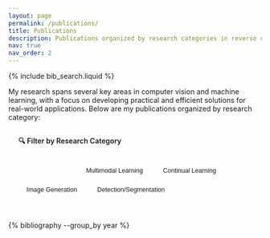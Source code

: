 ```yaml
---
layout: page
permalink: /publications/
title: Publications
description: Publications organized by research categories in reverse chronological order.
nav: true
nav_order: 2
---
```


<!-- _pages/publications.md -->

<!-- Enhanced Bibsearch Feature -->
{% include bib_search.liquid %}

<div class="publications">

<p>My research spans several key areas in computer vision and machine learning, with a focus on developing practical and efficient solutions for real-world applications. Below are my publications organized by research category:</p>

<!-- Category Filter Expansion for All Publications -->
<div class="category-expansion">
  <div class="category-expansion-header" onclick="togglePublicationsCategoryExpansion()">
    <span>🔍 Filter by Research Category</span>
    <i class="fas fa-chevron-down" id="publications-category-chevron" style="transform: rotate(180deg);"></i>
  </div>
  <div class="category-expansion-content expanded" id="publications-category-expansion-content">
    <div class="category-buttons-container">
      <button class="category-filter-btn active" onclick="filterPublicationsByCategory('all')" data-category="all">
        All Categories
      </button>
      <button class="category-filter-btn" onclick="filterPublicationsByCategory('Multimodal Learning')" data-category="Multimodal Learning">
        Multimodal Learning
      </button>
      <button class="category-filter-btn" onclick="filterPublicationsByCategory('Continual Learning')" data-category="Continual Learning">
        Continual Learning
      </button>
      <button class="category-filter-btn" onclick="filterPublicationsByCategory('Image Generation')" data-category="Image Generation">
        Image Generation
      </button>
      <button class="category-filter-btn" onclick="filterPublicationsByCategory('Detection/Segmentation')" data-category="Object Detection/Segmentation">
        Detection/Segmentation
      </button>
    </div>
  </div>
</div>

<!-- Publications grouped by year automatically via Jekyll Scholar -->
<div class="all-publications-list">
  {% bibliography --group_by year %}
</div>

</div>

<style>
/* Category expansion styling for publications page */
.category-expansion {
  background: rgba(var(--global-theme-color-rgb), 0.02);
  border: 1px solid rgba(var(--global-theme-color-rgb), 0.1);
  border-radius: 12px;
  margin-bottom: 2rem;
  overflow: hidden;
}

.category-expansion-header {
  padding: 15px 20px;
  cursor: pointer;
  display: flex;
  justify-content: space-between;
  align-items: center;
  background: rgba(var(--global-theme-color-rgb), 0.05);
  border-bottom: 1px solid rgba(var(--global-theme-color-rgb), 0.1);
  font-weight: 600;
  color: var(--global-theme-color);
  transition: all 0.2s ease;
}

.category-expansion-header:hover {
  background: rgba(var(--global-theme-color-rgb), 0.08);
}

.category-expansion-content {
  max-height: 0;
  overflow: hidden;
  transition: all 0.3s ease;
  padding: 0 20px;
}

.category-expansion-content.expanded {
  max-height: 200px;
  padding: 15px 20px;
}

.category-buttons-container {
  display: flex;
  flex-wrap: wrap;
  gap: 8px;
  margin: 0;
}

.category-filter-btn {
  background: rgba(var(--global-theme-color-rgb), 0.1);
  color: var(--global-theme-color);
  border: 1px solid rgba(var(--global-theme-color-rgb), 0.3);
  padding: 8px 16px;
  border-radius: 25px;
  font-size: 0.9em;
  font-weight: 500;
  cursor: pointer;
  transition: all 0.2s ease;
  white-space: nowrap;
}

.category-filter-btn:hover {
  background: rgba(var(--global-theme-color-rgb), 0.2);
  transform: translateY(-1px);
  box-shadow: 0 2px 8px rgba(var(--global-theme-color-rgb), 0.2);
}

.category-filter-btn.active {
  background: var(--global-theme-color);
  color: white;
  border-color: var(--global-theme-color);
  box-shadow: 0 2px 12px rgba(var(--global-theme-color-rgb), 0.3);
}

/* Enhanced styling for all publications images */
.publications .abbr {
  display: flex;
  flex-direction: column;
  height: 100%;
  
  .preview-container {
    width: 100%;
    margin-bottom: 1rem;
    
    img {
      width: 100%;
      height: auto;
      max-height: 250px; /* Consistent with selected papers */
      object-fit: contain;
      border-radius: 8px;
      box-shadow: 0 4px 12px rgba(0, 0, 0, 0.15);
      transition: transform 0.2s ease;
    }
    
    img:hover {
      transform: scale(1.02); /* Subtle hover effect */
    }
  }
}

.publications .teaser {
  .preview-container {
    width: 100%;
    margin-bottom: 1rem;
    
    img {
      width: 100%;
      height: auto;
      max-height: 250px; /* Consistent sizing */
      object-fit: contain;
      border-radius: 8px;
      box-shadow: 0 4px 12px rgba(0, 0, 0, 0.15);
    }
  }
}

/* Enhanced year header styling */
.publications h2.bibliography {
  color: var(--global-theme-color);
  border-bottom: 3px solid var(--global-theme-color);
  padding-bottom: 0.75rem;
  margin-top: 3rem;
  margin-bottom: 2rem;
  font-weight: 700;
  font-size: 2.5rem;
  position: relative;
  text-align: center;
}

.publications h2.bibliography:first-child {
  margin-top: 1.5rem;
}

.publications h2.bibliography::after {
  content: '';
  position: absolute;
  bottom: -3px;
  left: 50%;
  transform: translateX(-50%);
  width: 60px;
  height: 3px;
  background: linear-gradient(90deg, transparent, var(--global-theme-color), transparent);
  border-radius: 2px;
}

/* Enhanced publication entry styling */
.all-publications-list .row {
  margin-bottom: 2.5rem !important;
  padding: 1.5rem;
  background: rgba(var(--global-bg-color), 0.8);
  border-radius: 12px;
  box-shadow: 0 2px 15px rgba(0, 0, 0, 0.08);
  transition: all 0.3s ease;
  border: 1px solid rgba(var(--global-theme-color-rgb), 0.1);
}

.all-publications-list .row:hover {
  transform: translateY(-2px);
  box-shadow: 0 8px 25px rgba(0, 0, 0, 0.12);
  border-color: rgba(var(--global-theme-color-rgb), 0.2);
}

/* Selected publication highlight */
.all-publications-list .row.selected-publication {
  border-left: 4px solid var(--global-theme-color);
  background: rgba(var(--global-theme-color-rgb), 0.02);
}

/* Abstract styling improvements */
.abstract-container {
  margin-top: 1rem;
  padding: 1rem;
  background: rgba(var(--global-theme-color-rgb), 0.02);
  border-left: 3px solid rgba(var(--global-theme-color-rgb), 0.3);
  border-radius: 0 8px 8px 0;
}

/* Category tag enhancements */
.category-tags {
  margin: 0.75rem 0;
}

.badge.badge-category {
  background-color: rgba(var(--global-theme-color-rgb), 0.1) !important;
  color: var(--global-theme-color) !important;
  border: 1px solid rgba(var(--global-theme-color-rgb), 0.3) !important;
  margin: 2px !important;
  font-size: 0.75em !important;
  padding: 3px 6px !important;
  border-radius: 10px !important;
  cursor: pointer !important;
  transition: all 0.2s ease !important;
  display: inline-block !important;
  text-decoration: none !important;
}

.badge.badge-category:hover {
  transform: translateY(-1px);
  box-shadow: 0 2px 8px rgba(var(--global-theme-color-rgb), 0.3);
  background-color: rgba(var(--global-theme-color-rgb), 0.2) !important;
  color: var(--global-theme-color) !important;
}

/* Custom styling for category headers */
.publications h3.bibliography {
  color: var(--global-text-color);
  border-bottom: 1px solid var(--global-divider-color);
  padding-bottom: 0.3rem;
  margin-top: 1.5rem;
  margin-bottom: 1rem;
  font-weight: 500;
}

/* Add some spacing between category sections */
.bibliography > ol > li:first-child {
  margin-top: 0;
}

/* Style the publication entries within categories */
.bibliography ol {
  padding-left: 0;
}

.bibliography ol ol {
  padding-left: 1.5rem;
}

/* Responsive adjustments */
@media (max-width: 768px) {
  .category-expansion-header {
    padding: 12px 15px;
    font-size: 0.9em;
  }
  
  .category-expansion-content.expanded {
    padding: 12px 15px;
  }
  
  .category-buttons-container {
    gap: 6px;
  }
  
  .category-filter-btn {
    padding: 6px 12px;
    font-size: 0.85em;
  }
  
  .publications .abbr img,
  .publications .teaser img {
    max-height: 180px !important;
  }
  
  .publications h2.bibliography {
    font-size: 2rem;
    margin-top: 2rem;
    margin-bottom: 1.5rem;
  }
  
  .all-publications-list .row {
    padding: 1rem;
    margin-bottom: 2rem !important;
  }
  
  .abstract-container {
    padding: 0.75rem;
  }
}
</style>

<script>
function togglePublicationsCategoryExpansion() {
  const content = document.getElementById('publications-category-expansion-content');
  const chevron = document.getElementById('publications-category-chevron');
  
  if (content.classList.contains('expanded')) {
    content.classList.remove('expanded');
    chevron.style.transform = 'rotate(0deg)';
  } else {
    content.classList.add('expanded');
    chevron.style.transform = 'rotate(180deg)';
  }
}

function sortPublicationsYearHeaders() {
  const publications = document.querySelector('.all-publications-list');
  if (!publications) {
    console.log('No publications container found');
    return;
  }
  
  // Get all year headers
  const yearHeaders = publications.querySelectorAll('h2.bibliography');
  console.log('Found year headers:', yearHeaders.length);
  
  if (yearHeaders.length === 0) {
    console.log('No year headers found');
    return;
  }
  
  const elements = [];
  
  yearHeaders.forEach((header, index) => {
    const yearText = header.textContent.trim();
    const year = parseInt(yearText);
    console.log(`Processing year header ${index}: "${yearText}" -> ${year}`);
    
    if (isNaN(year)) {
      console.log(`Skipping invalid year: ${yearText}`);
      return;
    }
    
    const yearContent = [header];
    
    // Collect all elements until the next year header
    let nextElement = header.nextElementSibling;
    while (nextElement && !nextElement.matches('h2.bibliography')) {
      yearContent.push(nextElement);
      nextElement = nextElement.nextElementSibling;
    }
    
    console.log(`Year ${year} has ${yearContent.length} elements`);
    
    elements.push({
      year: year,
      elements: yearContent
    });
  });
  
  console.log('Elements before sorting:', elements.map(e => e.year));
  
  // Sort by year descending (newest first)
  elements.sort((a, b) => {
    console.log(`Comparing ${a.year} vs ${b.year}`);
    return b.year - a.year;
  });
  
  console.log('Elements after sorting:', elements.map(e => e.year));
  
  // Create a temporary container to hold sorted elements
  const tempContainer = document.createElement('div');
  
  // Move all elements to temp container in sorted order
  elements.forEach((item, index) => {
    console.log(`Appending year ${item.year} at position ${index}`);
    item.elements.forEach(el => {
      tempContainer.appendChild(el);
    });
  });
  
  // Move all elements back to the publications container
  while (tempContainer.firstChild) {
    publications.appendChild(tempContainer.firstChild);
  }
  
  console.log('Publications year sorting completed');
}

function filterPublicationsByCategory(category) {
  console.log(`🔍 FILTERING: Starting filter for category: "${category}"`);
  
  // Update URL hash (but don't trigger hashchange event)
  const newHash = category === 'all' ? '' : '#category=' + encodeURIComponent(category);
  if (window.location.hash !== newHash) {
    history.replaceState(null, null, newHash === '' ? window.location.pathname : window.location.pathname + newHash);
  }
  
  // Update active button
  document.querySelectorAll('.category-filter-btn').forEach(btn => {
    btn.classList.remove('active');
  });
  
  // Find the correct button by data-category attribute
  const activeButton = document.querySelector(`[data-category="${category}"]`);
  if (activeButton) {
    activeButton.classList.add('active');
    console.log(`✅ FILTERING: Active button set for ${category}`);
  } else {
    console.log(`⚠️ FILTERING: Could not find button for category: ${category}, trying to find by text content`);
    
    // Fallback: try to find button by text content
    const buttons = document.querySelectorAll('.category-filter-btn');
    buttons.forEach(btn => {
      if (btn.textContent.trim() === category || 
          (category === 'all' && btn.textContent.trim() === 'All Categories')) {
        btn.classList.add('active');
        console.log(`✅ FILTERING: Active button set via text match for ${category}`);
      }
    });
  }
  
  // Get all publication list items - be very specific
  const publications = document.querySelectorAll('.all-publications-list ol.bibliography > li');
  const yearHeaders = document.querySelectorAll('.all-publications-list h2.bibliography');
  
  console.log(`📊 FILTERING: Found ${publications.length} publications and ${yearHeaders.length} year headers`);
  
  if (publications.length === 0) {
    console.error('❌ FILTERING: No publications found! Check selector.');
    return;
  }
  
  // Track which years have visible publications
  const visibleYears = new Set();
  
  publications.forEach((publicationItem, index) => {
    const publicationId = publicationItem.id || `publication-${index}`;
    console.log(`🔍 FILTERING: Processing publication ${index} (${publicationId})`);
    
    if (category === 'all') {
      publicationItem.style.display = 'list-item';
      console.log(`✅ FILTERING: Showing publication ${index} (showing all)`);
      
      // Find the year for this publication
      const yearHeader = findYearHeaderForPublicationElement(publicationItem);
      if (yearHeader) {
        const year = yearHeader.textContent.trim();
        visibleYears.add(year);
      }
    } else {
      // Look for category tags in the publication item
      const categoryTags = publicationItem.querySelectorAll('[data-category]');
      console.log(`🏷️ FILTERING: Publication ${index}: Found ${categoryTags.length} category tags`);
      
      let hasCategory = false;
      
      categoryTags.forEach((tag, tagIndex) => {
        const dataCategory = tag.getAttribute('data-category');
        const tagText = tag.textContent.trim();
        console.log(`   📝 Tag ${tagIndex}: data-category="${dataCategory}", text="${tagText}"`);
        
        if (dataCategory === category || tagText === category) {
          hasCategory = true;
          console.log(`   ✅ FILTERING: MATCH found for category: ${category}`);
        }
      });
      
      if (hasCategory) {
        publicationItem.style.display = 'list-item';
        console.log(`✅ FILTERING: Showing publication ${index} - has category ${category}`);
        
        // Find the year for this publication
        const yearHeader = findYearHeaderForPublicationElement(publicationItem);
        if (yearHeader) {
          const year = yearHeader.textContent.trim();
          visibleYears.add(year);
        }
      } else {
        publicationItem.style.display = 'none';
        console.log(`❌ FILTERING: Hiding publication ${index} - no category ${category}`);
      }
    }
  });
  
  console.log('📅 FILTERING: Visible years:', Array.from(visibleYears));
  
  // Show/hide year headers based on whether they have visible publications
  yearHeaders.forEach(header => {
    const year = header.textContent.trim();
    const shouldShow = visibleYears.has(year);
    header.style.display = shouldShow ? 'block' : 'none';
    console.log(`📅 FILTERING: Year header ${year}: ${shouldShow ? 'visible' : 'hidden'}`);
  });
  
  console.log(`🎯 FILTERING: Completed filtering for category: ${category}`);
}

function findYearHeaderForPublicationElement(element) {
  let currentElement = element.previousElementSibling;
  
  while (currentElement) {
    if (currentElement.tagName === 'H2' && currentElement.classList.contains('bibliography')) {
      return currentElement;
    }
    currentElement = currentElement.previousElementSibling;
  }
  
  return null;
}

// Initialize sorting when page loads
document.addEventListener('DOMContentLoaded', function() {
  console.log('Publications page DOMContentLoaded: Starting initialization...');
  
  // Wait for Jekyll Scholar to finish rendering
  setTimeout(() => {
    console.log('Starting initial publications sort...');
    sortPublicationsYearHeaders();
    
    // Check for category filter in URL hash
    const hash = window.location.hash;
    if (hash && hash.startsWith('#category=')) {
      const category = decodeURIComponent(hash.replace('#category=', ''));
      console.log('Found category in URL hash:', category);
      
      // Apply the filter
      filterPublicationsByCategory(category);
      
      // Scroll to the filter section to show the active filter
      const filterSection = document.querySelector('.category-expansion');
      if (filterSection) {
        filterSection.scrollIntoView({ behavior: 'smooth', block: 'start' });
      }
    }
  }, 500);
  
  // Also try again after a longer delay in case Jekyll Scholar takes time
  setTimeout(() => {
    console.log('Starting backup publications sort...');
    sortPublicationsYearHeaders();
    
    // Apply URL hash filter again if needed (backup)
    const hash = window.location.hash;
    if (hash && hash.startsWith('#category=')) {
      const category = decodeURIComponent(hash.replace('#category=', ''));
      filterPublicationsByCategory(category);
    }
  }, 2000);
});

// Also try to sort when the window loads
window.addEventListener('load', function() {
  console.log('Publications page window loaded: Starting sort...');
  setTimeout(() => {
    sortPublicationsYearHeaders();
    
    // Apply URL hash filter if needed
    const hash = window.location.hash;
    if (hash && hash.startsWith('#category=')) {
      const category = decodeURIComponent(hash.replace('#category=', ''));
      filterPublicationsByCategory(category);
    }
  }, 100);
});

// Handle hash changes (if user manually changes URL or browser back/forward)
window.addEventListener('hashchange', function() {
  const hash = window.location.hash;
  if (hash && hash.startsWith('#category=')) {
    const category = decodeURIComponent(hash.replace('#category=', ''));
    console.log('Hash changed, filtering by category:', category);
    filterPublicationsByCategory(category);
  } else if (hash === '' || hash === '#') {
    // Show all if hash is cleared
    filterPublicationsByCategory('all');
  }
});
</script>
